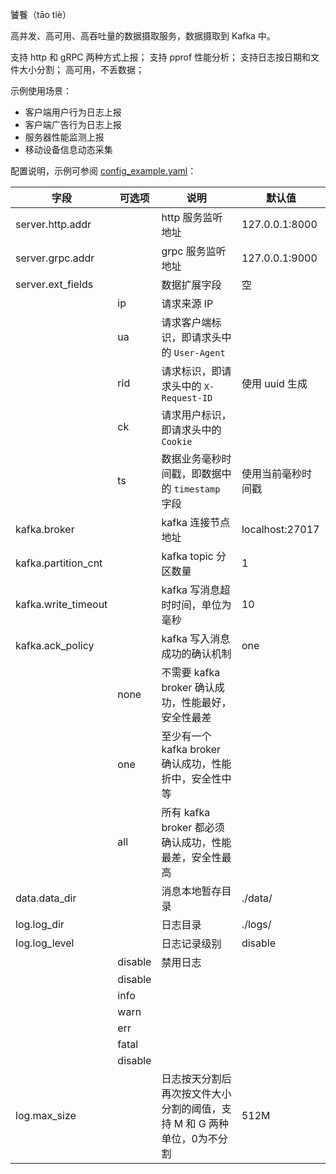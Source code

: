 饕餮（tāo tiè）

高并发、高可用、高吞吐量的数据摄取服务，数据摄取到 Kafka 中。

支持 http 和 gRPC 两种方式上报；
支持 pprof 性能分析；
支持日志按日期和文件大小分割；
高可用，不丢数据；


示例使用场景：
- 客户端用户行为日志上报
- 客户端广告行为日志上报 
- 服务器性能监测上报
- 移动设备信息动态采集

配置说明，示例可参阅 [config_example.yaml](./config_example.yaml)：

| 字段                | 可选项  | 说明                                                         | 默认值             |
| ------------------- | ------- | ------------------------------------------------------------ | ------------------ |
| server.http.addr    |         | http 服务监听地址                                            | 127.0.0.1:8000     |
| server.grpc.addr    |         | grpc 服务监听地址                                            | 127.0.0.1:9000     |
| server.ext_fields   |         | 数据扩展字段                                                 | 空                 |
|                     | ip      | 请求来源 IP                                                  |                    |
|                     | ua      | 请求客户端标识，即请求头中的 `User-Agent`                    |                    |
|                     | rid     | 请求标识，即请求头中的 `X-Request-ID`                        | 使用 uuid 生成     |
|                     | ck      | 请求用户标识，即请求头中的 `Cookie`                          |                    |
|                     | ts      | 数据业务毫秒时间戳，即数据中的 `timestamp` 字段              | 使用当前毫秒时间戳 |
| kafka.broker        |         | kafka 连接节点地址                                           | localhost:27017    |
| kafka.partition_cnt |         | kafka topic 分区数量                                         | 1                  |
| kafka.write_timeout |         | kafka 写消息超时时间，单位为毫秒                             | 10                 |
| kafka.ack_policy    |         | kafka 写入消息成功的确认机制                                 | one                |
|                     | none    | 不需要 kafka broker 确认成功，性能最好，安全性最差           |                    |
|                     | one     | 至少有一个 kafka broker 确认成功，性能折中，安全性中等       |                    |
|                     | all     | 所有 kafka broker 都必须确认成功，性能最差，安全性最高       |                    |
| data.data_dir       |         | 消息本地暂存目录                                             | ./data/            |
| log.log_dir         |         | 日志目录                                                     | ./logs/            |
| log.log_level       |         | 日志记录级别                                                 | disable            |
|                     | disable | 禁用日志                                                     |                    |
|                     | disable |                                                              |                    |
|                     | info    |                                                              |                    |
|                     | warn    |                                                              |                    |
|                     | err     |                                                              |                    |
|                     | fatal   |                                                              |                    |
|                     | disable |                                                              |                    |
| log.max_size        |         | 日志按天分割后再次按文件大小分割的阈值，支持 M 和 G 两种单位，0为不分割 | 512M               |

